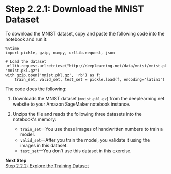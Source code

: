 # Step 2\.2\.1: Download the MNIST Dataset<a name="ex1-preprocess-data-pull-data"></a>

To download the MNIST dataset, copy and paste the following code into the notebook and run it: 

```
%%time
import pickle, gzip, numpy, urllib.request, json

# Load the dataset
urllib.request.urlretrieve("http://deeplearning.net/data/mnist/mnist.pkl.gz", "mnist.pkl.gz")
with gzip.open('mnist.pkl.gz', 'rb') as f:
    train_set, valid_set, test_set = pickle.load(f, encoding='latin1')
```

The code does the following:

1. Downloads the MNIST dataset \(`mnist.pkl.gz`\) from the deeplearning\.net website to your Amazon SageMaker notebook instance\. 

1. Unzips the file and reads the following three datasets into the notebook's memory:
   + `train_set`—You use these images of handwritten numbers to train a model\.
   + `valid_set`—After you train the model, you validate it using the images in this dataset\. 
   + `test_set`—You don't use this dataset in this exercise\.

**Next Step**  
[Step 2\.2\.2: Explore the Training Dataset](ex1-preprocess-data-inspect.md)